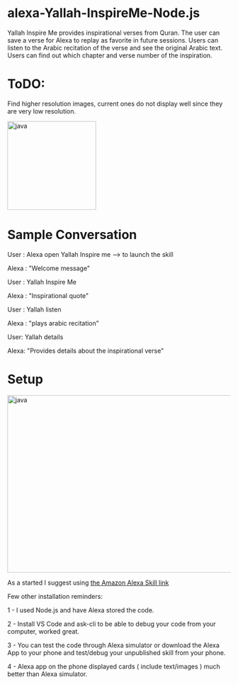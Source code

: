 # alexa-Yallah-InspireMe-Node.js
Yallah Inspire Me provides inspirational verses from Quran. The user can save a verse for Alexa to replay as favorite in future sessions. Users can listen to the Arabic recitation of the verse and see the original Arabic text. Users can find out which chapter and verse number of the inspiration.

# ToDO:
Find higher resolution images, current ones do not display well since they are very low resolution.
 
<img align="center" src="https://user-images.githubusercontent.com/81345268/121832232-9b25b600-cc97-11eb-8c77-579a3cfd2112.jpg" alt="java" width="200" height="200"/>

# Sample Conversation
User : Alexa open Yallah Inspire me --> to launch the skill

Alexa : "Welcome message"

User : Yallah Inspire Me

Alexa : "Inspirational quote"

User : Yallah listen

Alexa : "plays arabic recitation"

User: Yallah details

Alexa: "Provides details about the inspirational verse"

# Setup
<img align="center" src="https://camo.githubusercontent.com/34b4528b94019892f5cd4f7c6e768f4246c1e4c2/68747470733a2f2f63646e2d696d616765732d312e6d656469756d2e636f6d2f6d61782f313230302f312a323459494b4f6436613838746570324e6f336a3262412e706e67" alt="java" width="533" height="400"/>

As a started I suggest using [the Amazon Alexa Skill link](https://developer.amazon.com/en-US/docs/alexa/alexa-skills-kit-sdk-for-nodejs/develop-your-first-skill.html)

Few other installation reminders:

1 - I used Node.js and have Alexa stored the code.

2 - Install VS Code and ask-cli to be able to debug your code from your computer, worked great.

3 - You can test the code through Alexa simulator or download the Alexa App to your phone and test/debug your unpublished skill from your phone.

4 - Alexa app on the phone displayed cards ( include text/images ) much better than Alexa simulator.


